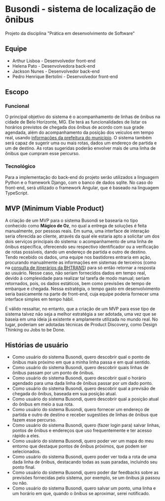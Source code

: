 # Busondi - sistema de localização de ônibus
Projeto da disciplina "Prática em desenvolvimento de Software"

## Equipe
- Arthur Lisboa - Desenvolvedor front-end
- Helena Pato - Desenvolvedora back-end
- Jackson Nunes - Desenvolvedor back-end
- Pedro Henrique Bertolini - Desenvolvedor front-end

## Escopo

### Funcional

O principal objetivo do sistema é o acompanhamento de linhas de ônibus na cidade de Belo Horizonte, MG. Ele terá as funcionalidades de listar os horários previstos de chegada dos ônibus de acordo com sua grade agendada, além do acompanhamento da posição dos veículos em tempo real, usando [informações da  prefeitura do município](https://dados.pbh.gov.br/dataset/tempo_real_onibus_-_coordenada/resource/d7ce6e9b-343f-4e83-8b46-68fa90a12d59?inner_span=True). O sistema também será capaz de sugerir uma ou mais rotas, dados um endereço de partida e um de destino. As rotas sugeridas poderão envolver mais de uma linha de ônibus que cumpram esse percurso.

### Tecnológico
Para a implementação do back-end do projeto serão utilizados a linguagem Python e o framework Django, com o banco de dados sqlite. No caso do front-end, será utilizado o framework Angular, que é baseado na linguagem TypeScript.

## MVP (Minimum Viable Product)

A criação de um MVP para o sistema Busondi se basearia no tipo conhecido como **Mágico de Oz**, no qual a entrega de soluções é feita manualmente, por pessoas reais. Em suma, uma interface de interação seria oferecida ao cliente, através da qual ele estaria apto a solicitar um dos dois serviços principais do sistema: o acompanhamento de uma linha de ônibus específica, oferecendo seu respectivo identificador ou a verificação de rotas possíveis, dando um endereço de partida e outro de destino. Tendo recebido os dados, uma equipe nos bastidores entraria em ação, procurando manualmente as informações em sistemas de terceiros (como na [consulta de itinerários da BHTRANS](https://prefeitura.pbh.gov.br/bhtrans/informacoes/transportes/onibus/consulta-itinerarios)) para só então retornar a resposta ao usuário. Nesse caso, não seriam fornecidos dados em tempo real, devido à complexidade para realizar tal tarefa de modo manual; seriam retornados, pois, os dados estáticos, bem como previsões de tempo de embarque e chegada. Nessa estratégia, o tempo gasto em desenvolvimento seria basicamente na parte de front-end, cuja equipe poderia fornecer uma interface simples em tempo hábil. 

É válido ressaltar, no entanto, que a criação de um MVP para esse tipo de sistema talvez não seja a melhor estratégia a ser adotada, uma vez que se baseia em uma ideia já existente e amplamente utilizada no mundo real. No lugar, poderiam ser adotadas técnicas de Product Discovery, como Design Thinking ou Jobs to be Done.

## Histórias de usuário

- Como usuário do sistema Busondi, quero descobrir qual o ponto de ônibus mais próximo em que a minha linha passa e em qual sentido.
- Como usuário do sistema Busondi, quero descobrir quais linhas de ônibus passam por um ponto de ônibus.
- Como usuário do sistema Busondi, quero descobrir qual o horário agendado para uma dada linha de ônibus passar por um dado ponto. 
- Como usuário do sistema Busondi, quero descobrir qual a previsão de chegada do ônibus, baseada em sua posição atual.
- Como usuário do sistema Busondi, quero descobrir qual a posição atual do ônibus em meio a sua rota.
- Como usuário do sistema Busondi, quero fornecer um endereço de partida e outro de destino e receber sugestões de linhas de ônibus que fazem esse percurso.
- Como usuário do sistema Busondi, quero (fazer login para) salvar linhas, pontos de ônibus e endereços que uso frequentemente e ter acesso rápido a eles.
- Como usuário do sistema Busondi, quero poder ver um mapa do meu entorno que destaque pontos de ônibus próximos, que podem ser selecionados.
- Como usuário do sistema Busondi, quero poder ver toda a rota de uma dada linha de ônibus, destacando todas as suas paradas, incluindo seu ponto final.
- Como usuário do sistema Busondi, quero poder dar feedbacks sobre as previsões fornecidas pelo sistema, por exemplo, se um ônibus já passou ou não.
- Como usuário do sistema Busondi, quero salvar um ponto, uma linha e um horário em que, quando o ônibus se aproximar, serei notificado.
